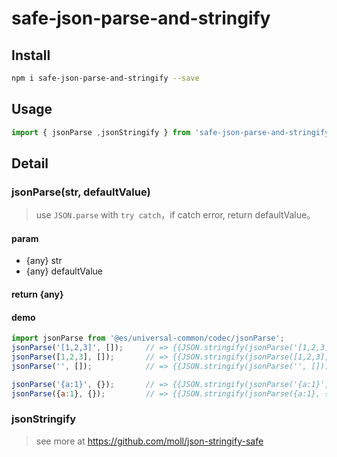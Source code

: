 # safe-json-parse-and-stringify

## Install

```bash
npm i safe-json-parse-and-stringify --save
```

## Usage

```js
import { jsonParse ,jsonStringify } from 'safe-json-parse-and-stringify';
```

## Detail

### jsonParse(str, defaultValue)

> use `JSON.parse` with `try catch`，if catch error, return defaultValue。

#### param

- {any} str
- {any} defaultValue

#### return {any}

#### demo

```js
import jsonParse from '@es/universal-common/codec/jsonParse';
jsonParse('[1,2,3]', []);     // => {{JSON.stringify(jsonParse('[1,2,3]', []))}}
jsonParse([1,2,3], []);       // => {{JSON.stringify(jsonParse([1,2,3], []))}}
jsonParse('', []);            // => {{JSON.stringify(jsonParse('', []))}}

jsonParse('{a:1}', {});       // => {{JSON.stringify(jsonParse('{a:1}', {}))}}
jsonParse({a:1}, {});         // => {{JSON.stringify(jsonParse({a:1}, {}))}}
```

### jsonStringify

>see more at https://github.com/moll/json-stringify-safe
